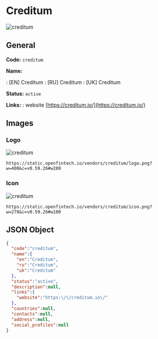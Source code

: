 
# Creditum 
![creditum](https://static.openfintech.io/vendors/creditum/logo.png?w=400&c=v0.59.26#w200)  

## General 
 
**Code:** `creditum` 
 
**Name:** 
 
:	[EN] Creditum 
:	[RU] Creditum 
:	[UK] Creditum 
 
**Status:** `active` 
 
**Links:** 
: website [https://creditum.io/](https://creditum.io/) 
 

## Images 

### Logo 
 
![creditum](https://static.openfintech.io/vendors/creditum/logo.png?w=400&c=v0.59.26#w200)  

```
https://static.openfintech.io/vendors/creditum/logo.png?w=400&c=v0.59.26#w200
```  

### Icon 
 
![creditum](https://static.openfintech.io/vendors/creditum/icon.png?w=278&c=v0.59.26#w100)  

```
https://static.openfintech.io/vendors/creditum/icon.png?w=278&c=v0.59.26#w100
```  

## JSON Object 

```json
{
  "code":"creditum",
  "name":{
    "en":"Creditum",
    "ru":"Creditum",
    "uk":"Creditum"
  },
  "status":"active",
  "description":null,
  "links":{
    "website":"https:\/\/creditum.io\/"
  },
  "countries":null,
  "contacts":null,
  "address":null,
  "social_profiles":null
}
```  

